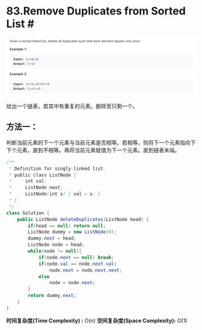 # 83.Remove Duplicates from Sorted List \#

![](.gitbook/assets/image%20%2812%29.png)

给出一个链表，若其中有重复的元素。删除至只剩一个。

## 方法一：

判断当前元素的下一个元素与当前元素是否相等。若相等，则将下一个元素指向下下个元素，直到不相等。再将当前元素赋值为下一个元素。直到链表末端。

```java
/**
 * Definition for singly-linked list.
 * public class ListNode {
 *     int val;
 *     ListNode next;
 *     ListNode(int x) { val = x; }
 * }
 */
class Solution {
    public ListNode deleteDuplicates(ListNode head) {
        if(head == null) return null;
        ListNode dummy = new ListNode(0);
        dummy.next = head;
        ListNode node = head;
        while(node != null){
            if(node.next == null) break;
            if(node.val == node.next.val) 
                node.next = node.next.next;
            else
                node = node.next;
        }
        return dummy.next;
    }
}
```

**时间复杂度\(Time Complexity\) :** O\(n\)          **空间复杂度\(Space Complexity\):** O\(1\)

